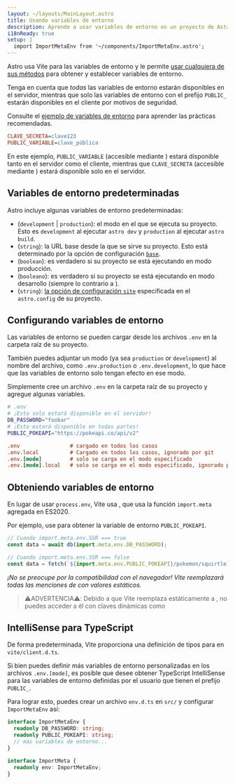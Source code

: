 ```yaml
---
layout: ~/layouts/MainLayout.astro
title: Usando variables de entorno
description: Aprende a usar variables de entorno en un proyecto de Astro.
i18nReady: true
setup: |
  import ImportMetaEnv from '~/components/ImportMetaEnv.astro';
---
```


Astro usa Vite para las variables de entorno y le permite [usar cualquiera de sus métodos](https://vitejs.dev/guide/env-and-mode.html) para obtener y establecer variables de entorno.

Tenga en cuenta que _todas_ las variables de entorno estarán disponibles en el servidor, mientras que solo las variables de entorno con el prefijo `PUBLIC_` estarán disponibles en el cliente por motivos de seguridad.

Consulte el [ejemplo de variables de entorno](https://github.com/withastro/astro/tree/main/examples/env-vars) para aprender las prácticas recomendadas.

```ini
CLAVE_SECRETA=clave123
PUBLIC_VARIABLE=clave_pública
```
<p>
En este ejemplo, <code>PUBLIC_VARIABLE</code> (accesible mediante <ImportMetaEnv path=".PUBLIC_VARIABLE" />) estará disponible tanto en el  servidor como el cliente, mientras que <code>CLAVE_SECRETA</code> (accesible mediante <ImportMetaEnv path=".CLAVE_SECRETA" />) estará disponible solo en el servidor.
</p>

## Variables de entorno predeterminadas

Astro incluye algunas variables de entorno predeterminadas:
<ul>

<li> <ImportMetaEnv path=".MODE" /> (<code>development</code> | <code>production</code>): el modo en el que se ejecuta su proyecto. Esto es <code>development</code > al ejecutar <code>astro dev</code> y <code>production</code> al ejecutar <code>astro build</code>.</li>

<li> <ImportMetaEnv path=".BASE_URL" /> (<code>string</code>): la URL base desde la que se sirve su proyecto. Esto está determinado por la opción de configuración <a href="/en/reference/configuration-reference/#base"><code>base</code></a>.</li>

<li> <ImportMetaEnv path=".PROD" /> (<code>boolean</code>): es verdadero si su proyecto se está ejecutando en modo producción. </li>

<li> <ImportMetaEnv path=".DEV" /> (<code>booleano</code>): es verdadero si su proyecto se está ejecutando en modo desarrollo (siempre lo contrario a <ImportMetaEnv path=".PROD" />).</li>

<li><ImportMetaEnv path=".SITE" /> (<code>string</code>): <a href="/en/reference/configuration-reference/#site">la opción de configuración <code>site</code ></a> especificada en el <code>astro.config</code> de su proyecto.</li>
</ul>

## Configurando variables de entorno

Las variables de entorno se pueden cargar desde los archivos `.env` en la carpeta raíz de su proyecto.

También puedes adjuntar un modo (ya sea `production` or `development`) al nombre del archivo, como `.env.production` o `.env.development`, lo que hace que las variables de entorno solo tengan efecto en ese modo.

Simplemente cree un archivo `.env` en la carpeta raíz de su proyecto y agregue algunas variables.

```bash
# .env
# ¡Esto solo estará disponible en el servidor!
DB_PASSWORD="foobar"
# ¡Esto estará disponible en todas partes!
PUBLIC_POKEAPI="https://pokeapi.co/api/v2"
```

```ini
.env                # cargado en todos los casos
.env.local          # Cargado en todos los casos, ignorado por git
.env.[mode]         # solo se carga en el modo especificado
.env.[mode].local   # solo se carga en el modo especificado, ignorado por git
```

## Obteniendo variables de entorno

<p>

En lugar de usar `process.env`, Vite usa <ImportMetaEnv />, que usa la función `import.meta` agregada en ES2020.
</p>
<p>

Por ejemplo, use <ImportMetaEnv path=".PUBLIC_POKEAPI" /> para obtener la variable de entorno `PUBLIC_POKEAPI`.
</p>

```js
// Cuando import.meta.env.SSR === true
const data = await db(import.meta.env.DB_PASSWORD);

// Cuando import.meta.env.SSR === false
const data = fetch(`${import.meta.env.PUBLIC_POKEAPI}/pokemon/squirtle`);
```

_¡No se preocupe por la compatibilidad con el navegador! Vite reemplazará todas las menciones de <ImportMetaEnv /> con valores estáticos._

> ⚠️ADVERTENCIA⚠️:
> Debido a que Vite reemplaza estáticamente a <ImportMetaEnv />, no puedes acceder a él con claves dinámicas como <ImportMetaEnv path="[key]" />



## IntelliSense para TypeScript

<p>

De forma predeterminada, Vite proporciona una definición de tipos para <ImportMetaEnv /> en `vite/client.d.ts`.
</p>

Si bien puedes definir más variables de entorno personalizadas en los archivos `.env.[mode]`, es posible que desee obtener TypeScript IntelliSense para las variables de entorno definidas por el usuario que tienen el prefijo `PUBLIC_`.

Para lograr esto, puedes crear un archivo `env.d.ts` en `src/` y configurar `ImportMetaEnv` así:

```ts
interface ImportMetaEnv {
  readonly DB_PASSWORD: string;
  readonly PUBLIC_POKEAPI: string;
  // más variables de entorno...
}

interface ImportMeta {
  readonly env: ImportMetaEnv;
}
```
